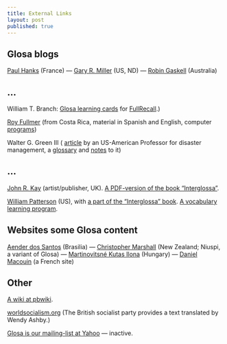 ```yaml
---
title: External Links
layout: post
published: true
---
```


## Glosa blogs

[Paul Hanks](http://glosa-lo.blogspot.com/) (France) — [Gary R. Miller](http://glos-avanti.blogspot.com) (US, ND) — [Robin Gaskell](http://www.kafejo.com/rgaskell) (Australia<!--, first Glosa website, mirrored-->)

## ...

William T. Branch: [Glosa learning cards](http://code.google.com/p/glosalib/downloads/list) for [FullRecall](http://fullrecall.com/).)

[Roy Fullmer](http://www.costarricense.cr/pagina/ernobe/) (from Costa Rica, material in Spanish and English, computer [programs](http://www.costarricense.cr/pagina/ernobe/proglosa.htm))


Walter G. Green III ( [article](https://web.archive.org/web/20110811161444/https://facultystaff.richmond.edu/~wgreen/notesiapgl.htm) by an US-American Professor for disaster management, a [glossary](https://web.archive.org/web/20110811161418/https://facultystaff.richmond.edu/~wgreen/glossary.htm) and [notes](https://web.archive.org/web/20110811161427/https://facultystaff.richmond.edu/~wgreen/notes.htm) to it)

## ...

[John R. Kay](http://www.millrind.co.uk) (artist/publisher, UK). [A PDF-version of the book “Interglossa”](interglossa.pdf).

[William Patterson](http://www.kafejo.com/lingvoj/auxlangs/glosa/index.htm) (US), with  [a part of the “Interglossa” book](http://www.kafejo.com/interglossa/). [A vocabulary learning program](http://www.kafejo.com/lingvoj/auxlangs/glosa/exercise).

## Websites some Glosa content

[Aender dos Santos](http://www.aliraperglosa.blogspot.com) (Brasilia) — [Christopher Marshall](http://www.vaiaata.com/music/u-trau-choir/) (New Zealand; Niuspi, a variant of Glosa) — [Martinovitsné Kutas Ilona](http://www.mek.iif.hu/porta/szint/human/szepirod/modern/martinov) (Hungary) — [Daniel Macouin](http://danielmacouin.chez-alice.fr/) (a French site)


## Other


[A wiki at pbwiki](http://glosalist.pbwiki.com).

[worldsocialism.org](http://www.worldsocialism.org/noneng/glo1.htm) (The British socialist party provides a text translated by Wendy Ashby.)        

[Glosa is our mailing-list at Yahoo](http://groups.yahoo.com/group/glosalist) — inactive.
